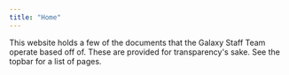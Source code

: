```yaml
---
title: "Home"
---
```


This website holds a few of the documents that the Galaxy Staff Team operate based off of. These are provided for transparency's sake. See the topbar for a list of pages.

